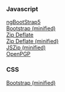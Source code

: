 ### Javascript

[ngBootStrap5](https://adamclayd.github.io/js-host/libraries/js/angular-bootstrap-5.js)<br>
[Bootstrap (minified)](https://adamclayd.github.io/js-host/libraries/js/bootstrap.bundle.min.js)<br>
[Zip Deflate](https://adamclayd.github.io/js-host/libraries/js/dsflate.js)<br>
[Zip Deflate (minified)](https://adamclayd.github.io/js-host/libraries/js/deflate.min.js)<br>
[JSZip (minified)](https://adamclayd.github.io/js-host/libraries/js/jszip.min.js)<br>
[OpenPGP](https://adamclayd.github.io/js-host/libraries/js/openpgp.js)<br>

### CSS
[Bootstrap (minified)](https://adamclayd.github.io/js-host/libraries/css/bootstrap.min.css)<br>



